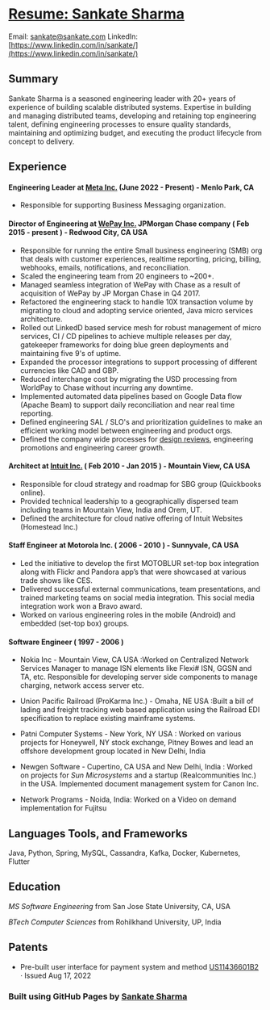 # [Resume: Sankate Sharma](https://www.sankate.com)

Email: [sankate@sankate.com](mailto:sankate@sankate.com)
LinkedIn: [https://www.linkedin.com/in/sankate/](https://www.linkedin.com/in/sankate/)

## Summary

Sankate Sharma is a seasoned engineering leader with 20+ years of experience of building scalable distributed systems. Expertise in building and managing distributed teams, developing and retaining top engineering talent, defining engineering processes to ensure quality standards, maintaining and optimizing budget, and executing the product lifecycle from concept to delivery.

## Experience

#### Engineering Leader at [Meta Inc.](https://about.facebook.com/) (June 2022 - Present) - Menlo Park, CA

- Responsible for supporting Business Messaging organization.



#### Director of Engineering at [WePay Inc.](https://www.wepay.com) JPMorgan Chase company ( Feb 2015 - present ) - Redwood City, CA USA

- Responsible for running the entire Small business engineering (SMB) org that deals with customer experiences, realtime reporting, pricing, billing, webhooks, emails, notifications, and reconciliation.
- Scaled the engineering team from 20 engineers to ~200+.
- Managed seamless integration of WePay with Chase as a result of acquisition of WePay by JP Morgan Chase in Q4 2017.
- Refactored the engineering stack to handle 10X transaction volume by migrating to cloud and adopting service oriented, Java micro services architecture.
- Rolled out LinkedD based service mesh for robust management of micro services, CI / CD pipelines to achieve multiple releases per day, gatekeeper frameworks for doing blue green deployments and maintaining five 9's of uptime.
- Expanded the processor integrations to support processing of different currencies like CAD and GBP.
- Reduced interchange cost by migrating the USD processing from WorldPay to Chase without incurring any downtime.
- Implemented automated data pipelines based on Google Data flow (Apache Beam) to support daily reconciliation and near real time reporting.
- Defined engineering SAL / SLO's and prioritization guidelines to make an efficient working model between engineering and product orgs.
- Defined the company wide processes for [design reviews](https://wecode.wepay.com/posts/effective-software-design-documents), engineering promotions and engineering career growth.


#### Architect at [Intuit Inc.](https://www.intuit.com)  ( Feb 2010 - Jan 2015 ) - Mountain View, CA USA

- Responsible for cloud strategy and roadmap for SBG group (Quickbooks online).
- Provided technical leadership to a geographically dispersed team including teams in Mountain View, India and Orem, UT.
- Defined the architecture for cloud native offering of Intuit Websites (Homestead Inc.)

#### Staff Engineer at Motorola Inc. ( 2006 - 2010 ) - Sunnyvale, CA USA

- Led the initiative to develop the first MOTOBLUR set-top box integration along with Flickr and Pandora app’s that were showcased at various trade shows like CES.
- Delivered successful external communications, team presentations, and trained marketing teams on social media integration. This social media integration work won a Bravo award.
- Worked on various engineering roles in the mobile (Android) and embedded (set-top box) groups.

#### Software Engineer ( 1997 - 2006 )

- Nokia Inc - Mountain View, CA USA :Worked on Centralized Network Services Manager to manage ISN elements like Flexi# ISN, GGSN and TA, etc. Responsible for developing server side components to manage charging, network access server etc.


- Union Pacific Railroad (ProKarma Inc.) - Omaha, NE USA :Built a bill of lading and freight tracking web based application using the Railroad EDI specification to replace existing mainframe systems.


- Patni Computer Systems - New York, NY USA : Worked on various projects for Honeywell, NY stock exchange, Pitney Bowes and lead an offshore development group located in New Delhi, India


- Newgen Software - Cupertino, CA USA and New Delhi, India : Worked on projects for *Sun Microsystems* and a startup (Realcommunities Inc.) in the USA. Implemented document management system for Canon Inc.


- Network Programs - Noida, India: Worked on a Video on demand implementation for Fujitsu


## Languages Tools, and Frameworks
Java, Python, Spring, MySQL, Cassandra, Kafka, Docker, Kubernetes, Flutter


## Education

*MS Software Engineering* from San Jose State University, CA, USA

*BTech Computer Sciences* from Rohilkhand University, UP, India

## Patents
*  Pre-built user interface for payment system and method [US11436601B2](https://patentimages.storage.googleapis.com/0a/e8/26/3fb216f81a4982/US11436601.pdf) · Issued Aug 17, 2022


### Built using GitHub Pages by [Sankate Sharma](https://www.sankate.com)


